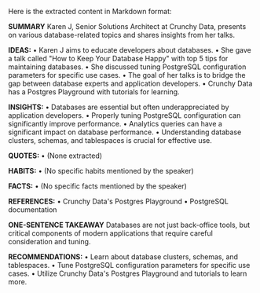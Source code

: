 Here is the extracted content in Markdown format:

**SUMMARY**
Karen J, Senior Solutions Architect at Crunchy Data, presents on various database-related topics and shares insights from her talks.

**IDEAS:**
• Karen J aims to educate developers about databases.
• She gave a talk called "How to Keep Your Database Happy" with top 5 tips for maintaining databases.
• She discussed tuning PostgreSQL configuration parameters for specific use cases.
• The goal of her talks is to bridge the gap between database experts and application developers.
• Crunchy Data has a Postgres Playground with tutorials for learning.

**INSIGHTS:**
• Databases are essential but often underappreciated by application developers.
• Properly tuning PostgreSQL configuration can significantly improve performance.
• Analytics queries can have a significant impact on database performance.
• Understanding database clusters, schemas, and tablespaces is crucial for effective use.

**QUOTES:**
• (None extracted)

**HABITS:**
• (No specific habits mentioned by the speaker)

**FACTS:**
• (No specific facts mentioned by the speaker)

**REFERENCES:**
• Crunchy Data's Postgres Playground
• PostgreSQL documentation

**ONE-SENTENCE TAKEAWAY**
Databases are not just back-office tools, but critical components of modern applications that require careful consideration and tuning.

**RECOMMENDATIONS:**
• Learn about database clusters, schemas, and tablespaces.
• Tune PostgreSQL configuration parameters for specific use cases.
• Utilize Crunchy Data's Postgres Playground and tutorials to learn more.

